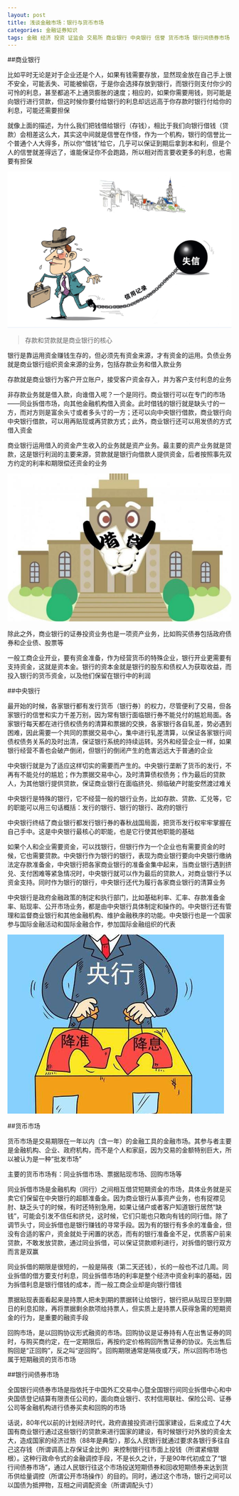 ```yaml
---
layout: post
title: 浅谈金融市场：银行与货币市场
categories: 金融证券知识
tags: 金融 经济 投资 证监会 交易所 商业银行 中央银行 信誉 货币市场 银行间债券市场
---
```


##商业银行

比如平时无论是对于企业还是个人，如果有钱需要存放，显然现金放在自己手上很不安全，可能丢失、可能被偷窃，于是你会选择存放到银行，而银行则支付你少的可怜的利息，甚至都追不上通货膨胀的速度；相应的，如果你需要用钱，则可能是向银行进行贷款，但这时候你要付给银行的利息却远远高于你存款时银行付给你的利息，可能还需要担保

就像上面的描述，为什么我们把钱借给银行（存钱），相比于我们向银行借钱（贷款）会相差这么大，其实这中间就是信誉在作怪，作为一个机构，银行的信誉比一个普通个人大得多，所以你“借钱”给它，几乎可以保证到期后拿到本和利，但是个人的信誉就差得远了，谁能保证你不会跑路，所以相对而言要收更多的利息，也需要有担保

![image](../media/image/2016-11-19/信誉.png)

>存款和贷款就是商业银行的核心

银行是靠运用资金赚钱生存的，但必须先有资金来源，才有资金的运用。负债业务就是商业银行组织资金来源的业务，包括存款业务和借入款业务

存款就是商业银行为客户开立账户，接受客户资金存入，并为客户支付利息的业务

非存款业务就是借入款，向谁借入呢？一个是同行。商业银行可以在专门的市场——同业拆借市场，向其他金融机构借入资金。此时借钱的银行就是缺头寸的一方，而对方则是富余头寸或者多头寸的一方；还可以向中央银行借款，商业银行向中央银行借款，可以用再贴现或再贷款方式；此外，商业银行还可以用发债的方式借入资金

商业银行运用借入的资金产生收入的业务就是资产业务。最主要的资产业务就是贷款，这是银行利润的主要来源，贷款就是银行向借款人提供资金，后者按照事先双方约定的利率和期限偿还资金的业务

![image](../media/image/2016-11-19/银行借贷.jpg)

除此之外，商业银行的证券投资业务也是一项资产业务，比如购买债券包括政府债券和企业债、股票等

一般工商企业开业，要有资金准备，作为经营货币的特殊企业，银行开业更需要有支持资金，这就是资本金。银行的资本金就是银行的股东和债权人为获取收益，而投入银行的货币资金，以及他们保留在银行中的利润

##中央银行

最开始的时候，各家银行都有发行货币（银行券）的权力，尽管便利了交易，但各家银行的信誉和实力千差万别，因为常有银行面临银行券不能兑付的尴尬局面。各家银行每天都在进行债权债务的清算和票据的交换，各家银行各自轧差，势必遇到困难，因此需要一个共同的票据交易中心，集中进行轧差清算，以保证各家银行间债权债务关系的及时出清，保证银行系统的持续运转。另外和经营企业一样，如果银行经营不善也会破产倒闭，但银行的倒闭产生的危害远远大于普通的企业

中央银行就是为了适应这样切实的需要而产生的。中央银行垄断了货币的发行，不再有不能兑付的尴尬；作为票据交易中心，及时清算债权债务；作为最后的贷款人，为其他银行提供贷款，保证商业银行在面临挤兑、频临破产时能安然渡过难关

中央银行是特殊的银行，它不经营一般的银行业务，比如存款、贷款、汇兑等，它的职能可以用三句话概括：发行的银行、银行的银行、政府的银行

中央银行终结了商业银行都发行银行券的春秋战国局面，把货币发行权牢牢掌握在自己手中。这是中央银行最核心的职能，也是它行使其他职能的基础

如果个人和企业需要资金，可以找银行，但银行作为一个企业也有需要资金的时候，它也需要贷款。中央银行作为银行的银行，表现为商业银行要向中央银行缴纳法定存款准备金，中央银行把各家商业银行的准备金集中起来，当商业银行遇到挤兑、支付困难等紧急情况时，中央银行就可以作为最后的贷款人，对商业银行予以资金支持。同时作为银行的银行，中央银行还代为履行各家商业银行的清算业务

中央银行是政府金融政策的制定和执行部门，比如基础利率、汇率、存款准备金率、贴现率、公开市场业务，都是由中央银行具体制定和操作的。中央银行还有管理和监督商业银行和其他金融机构、维护金融秩序的功能。中央银行也是一个国家参与国际金融活动和国际金融合作，参加国际金融组织的代表

![image](../media/image/2016-11-19/央行.jpg)

##货币市场

货币市场是交易期限在一年以内（含一年）的金融工具的金融市场。其参与者主要是金融机构、企业、政府机构，而不是个人和家庭，因为交易的金额特别巨大，所以被认为是一种“批发市场”

主要的货币市场有：同业拆借市场、票据贴现市场、回购市场等

同业拆借市场是金融机构（同行）之间相互借贷短期资金的市场，具体业务就是买卖它们保留在中央银行的超额准备金。因为商业银行从事资产业务，也有捉襟见肘、缺乏头寸的时候，有时还特别急用，如果让储户或者客户知道银行居然“缺钱”，可能会引发不信任和挤兑，这时候，它们只能也只敢向有钱的同行借。除了调节头寸，同业拆借也是银行赚钱的寻常手段。因为有的银行有多余的准备金，但没有合适的客户，资金就处于闲置的状态，而有的银行准备金不足，优质客户前来贷款，不敢发放贷款，通过同业拆借，可以保证贷款顺利进行，对拆借的银行双方而言是双赢

同业拆借的期限是很短的，一般是隔夜（第二天还钱），长的一般也不过几周。同业拆借的借方要支付利息，同业拆借市场的利率是整个经济中资金利率的基础，因为拆借利息是银行借钱的成本，而一般工商企业却是向银行借钱

票据贴现表面看起来是持票人把未到期的票据转让给银行，银行把从贴现日至到期日的利息扣除，再将票据剩余款项给持票人，但实质上是持票人获得急需的短期资金的行为，是重要的融资手段

回购市场，是以回购协议形式融资的市场。回购协议是证券持有人在出售证券的同时，与购买商约定，在一定期限后，再按约定价格购回所售证券的协议。先出售后购回是“正回购”，反之叫“逆回购”。回购期限通常是隔夜或7天，所以回购市场也属于短期融资的货币市场

##银行间债券市场

全国银行间债券市场是指依托于中国外汇交易中心暨全国银行间同业拆借中心和中央国债登记结算有限责任公司的，面向商业银行、农村信用联社、保险公司、证券公司等金融机构进行债券买卖和回购的市场

话说，80年代以前的计划经济时代，政府直接投资进行国家建设，后来成立了4大国有商业银行通过这些银行的贷款来进行国家的建设，有时候银行对外放的资金太大，造成国家的经济过热（88年是典型），那么人民银行就通过要求各银行多往自己这存钱（所谓调高上存保证金比例）来控制银行往市面上投钱（所谓紧缩银根）。这种行政命令式的金融调控手段，不是长久之计，于是90年代初成立了“银行间债券市场”，通过人民银行往这个市场投送短期债券和回收短期债券来达到货币供给量调控（所谓公开市场操作）的目的。同时，通过这个市场，银行之间可以以国债为抵押物，互相之间调配资金（所谓调配头寸）